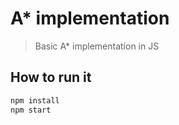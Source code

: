 # A* implementation
> Basic A* implementation in JS

## How to run it

```sh
npm install
npm start
```
